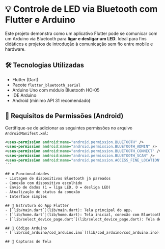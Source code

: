 # 💡 Controle de LED via Bluetooth com Flutter e Arduino

Este projeto demonstra como um aplicativo Flutter pode se comunicar com um Arduino via Bluetooth para **ligar e desligar um LED**. Ideal para fins didáticos e projetos de introdução à comunicação sem fio entre mobile e hardware.

## 🛠 Tecnologias Utilizadas

- Flutter (Dart)
- Pacote `flutter_bluetooth_serial`
- Arduino Uno com módulo Bluetooth HC-05
- IDE Arduino
- Android (mínimo API 31 recomendado)

## 🔌 Requisitos de Permissões (Android)

Certifique-se de adicionar as seguintes permissões no arquivo `AndroidManifest.xml`:

```xml
<uses-permission android:name="android.permission.BLUETOOTH" />
<uses-permission android:name="android.permission.BLUETOOTH_ADMIN" />
<uses-permission android:name="android.permission.BLUETOOTH_CONNECT" />
<uses-permission android:name="android.permission.BLUETOOTH_SCAN" />
<uses-permission android:name="android.permission.ACCESS_FINE_LOCATION" />
´´´

## ⚙️ Funcionalidades
- Listagem de dispositivos Bluetooth já pareados
- Conexão com dispositivo escolhido
- Envio de dados (1 = liga LED, 0 = desliga LED)
- Atualização de status da conexão
- Interface simples

## 📱 Estrutura do App Flutter
- [`lib/main.dart`](lib/main.dart): Tela principal do app.
- [`lib/home.dart`](lib/home.dart): Tela inicial, conexão com Bluetooth e controle do LED.
- [`lib/select_device_page.dart`](lib/select_device_page.dart): Tela de seleção de dispositivos Bluetooth pareados.

## 🔌 Código Arduino
- [`lib/cod_arduino/cod_arduino.ino`](lib/cod_arduino/cod_arduino.ino): Código responsável por receber comandos via porta serial e ligar/desligar o LED.

## 📸 Capturas de Tela


